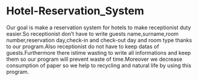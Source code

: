 # Hotel-Reservation_System
Our goal is make a reservation system for hotels to make receptionist duty easier.So receptionist don’t have to write guests name,surname,room number,reservation day,check-in and check-out day and room type thanks to our program.Also receptionist do not have to keep datas of guests.Furthermore there istime wasting to write all informations and keep them so our program will prevent waste of time.Moreover we decrease  consumption of paper so we help to recycling and natural life by using this program.
